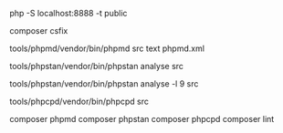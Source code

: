 <!-- För att starta servern -->
php -S localhost:8888 -t public



<!-- För att fixa felen i src-mappen Lagt denna kod i composer så går att köra med nedanstående kommando--> 
<!-- tools/php-cs-fixer/vendor/bin/php-cs-fixer fix src -->
<!-- För att rätta fel i koden - i src-mappen (php-filer)-->
composer csfix

<!-- PHPMD - PHP Mess Detector - jkör från roten av projektet-->
tools/phpmd/vendor/bin/phpmd src text phpmd.xml


<!--PHPStan - Find bugs before they reach production  -->
tools/phpstan/vendor/bin/phpstan analyse src

<!-- Try to validate your code on level 9 and then you can downsize the level to an acceptable one. -->
tools/phpstan/vendor/bin/phpstan analyse -l 9 src


<!-- PHP Copy/Paste Detector (PHPCPD) -->
<!-- execute the tool like this. -->
tools/phpcpd/vendor/bin/phpcpd src


<!-- Execute the tools like this. -->

composer phpmd
composer phpstan
composer phpcpd
composer lint
<!-- The command composer lint is intended to run all tools that do linting. It could be a good idea to also include phpcs to check your codestyle. -->